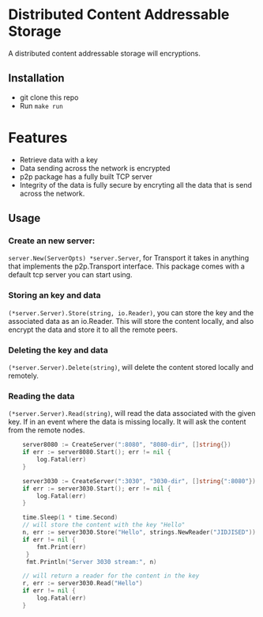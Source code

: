 # Distributed Content Addressable Storage
A distributed content addressable storage will encryptions.

## Installation
- git clone this repo
- Run `make run`

# Features
- Retrieve data with a key
- Data sending across the network is encrypted
- p2p package has a fully built TCP server
- Integrity of the data is fully secure by encryting all the data that is send across the network.


## Usage
### Create an new server:

`server.New(ServerOpts) *server.Server`, for Transport it takes in anything that implements the p2p.Transport
interface. This package comes with a default tcp server you can start using.

### Storing an key and data

`(*server.Server).Store(string, io.Reader)`, you can store the key and the associated data as
an io.Reader. This will store the content locally, and also encrypt the data and store it to all the remote peers.

### Deleting the key and data 

`(*server.Server).Delete(string)`, will delete the content stored locally and remotely.

### Reading the data

`(*server.Server).Read(string)`, will read the data associated with the given key. If in an event where the data is missing locally. It will ask the content from the remote nodes.

```go
	server8080 := CreateServer(":8080", "8080-dir", []string{})
	if err := server8080.Start(); err != nil {
		log.Fatal(err)
	}

	server3030 := CreateServer(":3030", "3030-dir", []string{":8080"})
	if err := server3030.Start(); err != nil {
		log.Fatal(err)
	}

	time.Sleep(1 * time.Second)
  	// will store the content with the key "Hello"
	n, err := server3030.Store("Hello", strings.NewReader("JIDJISED"))
	if err != nil {
	 	fmt.Print(err)
	 }
	 fmt.Println("Server 3030 stream:", n)

  	// will return a reader for the content in the key
	r, err := server3030.Read("Hello")
	if err != nil {
		log.Fatal(err)
	}
```
